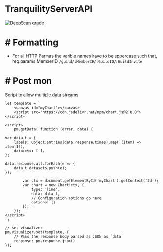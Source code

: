 # TranquilityServerAPI

[![DeepScan grade](https://deepscan.io/api/teams/13554/projects/16524/branches/357480/badge/grade.svg)](https://deepscan.io/dashboard#view=project&tid=13554&pid=16524&bid=357480)


# # Formatting
- For all HTTP Parmas the varible names have to be uppercase such that, req.params.MemberID `/guild/:MemberID/:GuildID/:GuildInvite`


# # Post mon

Script to allow multiple data streams

```
let template = `
    <canvas id="myChart"></canvas>
    <script src="https://cdn.jsdelivr.net/npm/chart.js@2.8.0"></script>

<script>
    pm.getData( function (error, data) {

var data_t = {
    labels: Object.entries(data.response.times).map( (item) => item[1]),
    datasets: [ ],
};

data.response.all.forEach(e => {
    data_t.datasets.push(e);
});

        var ctx = document.getElementById('myChart').getContext('2d');
        var chart = new Chart(ctx, {
            type: 'line',
            data: data_t,   
            // Configuration options go here
            options: {}
        });
    });
</script>
`;

// Set visualizer
pm.visualizer.set(template, {
    // Pass the response body parsed as JSON as `data`
    response: pm.response.json()
});
```
